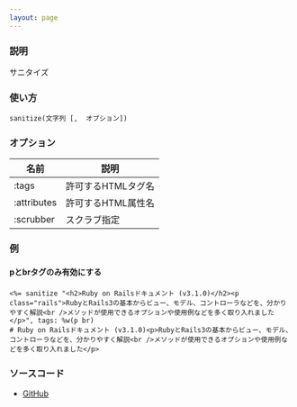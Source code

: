 ```yaml
---
layout: page
---
```

### 説明
サニタイズ

### 使い方
    sanitize(文字列 [,  オプション])

### オプション

名前         | 説明
----------- | ----
:tags       | 許可するHTMLタグ名
:attributes | 許可するHTML属性名
:scrubber   | スクラブ指定

### 例
#### pとbrタグのみ有効にする
    <%= sanitize "<h2>Ruby on Railsドキュメント (v3.1.0)</h2><p class="rails">RubyとRails3の基本からビュー、モデル、コントローラなどを、分かりやすく解説<br />メソッドが使用できるオプションや使用例などを多く取り入れました</p>", tags: %w(p br)
    # Ruby on Railsドキュメント (v3.1.0)<p>RubyとRails3の基本からビュー、モデル、コントローラなどを、分かりやすく解説<br />メソッドが使用できるオプションや使用例などを多く取り入れました</p>

### ソースコード
* [GitHub](https://github.com/rails/rails/blob/f33d52c95217212cbacc8d5e44b5a8e3cdc6f5b3/actionview/lib/action_view/helpers/sanitize_helper.rb#L81)